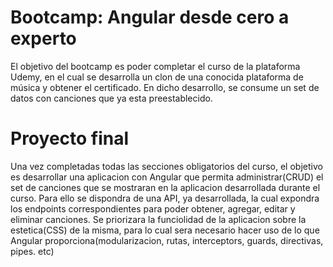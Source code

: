 # Bootcamp: Angular desde cero a experto
  El objetivo del bootcamp es poder completar el curso de la plataforma Udemy, en el cual se desarrolla un clon de una conocida plataforma de música y obtener el certificado.
  En dicho desarrollo, se consume un set de datos con canciones que ya esta preestablecido.

# Proyecto final
  Una vez completadas todas las secciones obligatorios del curso, el objetivo es desarrollar una aplicacion con Angular que permita administrar(CRUD) el set de canciones que se mostraran en la aplicacion desarrollada durante el curso.
  Para ello se dispondra de una API, ya desarrollada, la cual expondra los endpoints correspondientes para poder obtener, agregar, editar y eliminar canciones.
  Se priorizara la funciolidad de la aplicacion sobre la estetica(CSS) de la misma, para lo cual sera necesario hacer uso de lo que Angular proporciona(modularizacion, rutas, interceptors, guards, directivas, pipes. etc)
